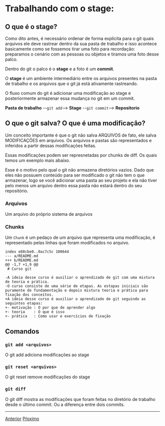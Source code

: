 # Trabalhando com o stage:

## O que é o **stage**?

Como dito antes, é necessário ordenar de forma explícita para o git quais arquivos
ele deve rastrear dentro da sua pasta de trabalho e isso acontece basicamente como
se fossemos tirar uma foto para recordação: preparamos o cenário com as pessoas
ou objetos e tiramos uma foto desse palco.

Dentro do git o palco é o **stage** e a foto é um **commit**.

O **stage** é um ambiente intermediário entre os arquivos presentes na pasta de
trabalho e os arquivos que o git já está ativamente rastreando.

O fluxo comum do git é adicionar uma modificação ao stage e posteriormente
armazenar essa mudança no git em um commit.

**Pasta de trabalho** --`git add`--> **Stage** --`git commit`--> **Repositorio**

## O que o git salva? O que é uma modificação?

Um conceito importante é que o git não salva ARQUIVOS de fato, ele salva MODIFICAÇÔES
em arquivos. Os arquivos e pastas são representados e inferidos a partir dessas 
modificações feitas.

Essas modificações podem ser represnetadas por chunks de diff. Os quais temos um
exemplo mais abaixo.

Esse é o motivo pelo qual o git não armazena diretórios vazios. Dado que eles não 
possuem conteúdo para ser modificado o git não tem o que armazenar, logo se você
adicionar uma pasta ao seu projeto e ela não tiver pelo menos um arquivo dentro
essa pasta não estará dentro do seu repositório.

### Arquivos

Um arquivo do próprio sistema de arquivos

### Chunks

Um `Chunk` é um pedaço de um arquivo que representa uma modificação, é representado 
pelas linhas que foram modificados no arquivo.

```
index e88cbe0..0ac7c5c 100644
--- a/README.md
+++ b/README.md
@@ -1,7 +1,9 @@
 # Curso git
 
-A ideia desse curso é auxiliar o aprendizado de git com uma mistura de teoria e prática.
-O curso consiste de uma série de etapas. As estapas iniciais são puramente de fundamentação e depois mistura teoria e prática para fixação dos conceitos.
+A ideia desse curso é auxiliar o aprendizado de git seguindo as seguintes etapas:
+- motivação : O por que de aprender algo
+- teoria    : O que é isso
+- prática   : Como usar e exercícios de fixação

```

## Comandos

### `git add <arquivos>`

O git add adiciona modificações ao stage

### `git reset <arquivos>`

O git reset remove modificações do stage

### `git diff`

O git diff mostra as modificações que foram feitas no diretório de trabalho
desde o último commit. Ou a diferença entre dois commits.

---

[Anterior](repositorio.md)
[Pŕoximo](commit.md)
